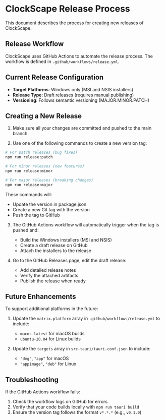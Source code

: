 # ClockScape Release Process

This document describes the process for creating new releases of ClockScape.

## Release Workflow

ClockScape uses GitHub Actions to automate the release process. The workflow is defined in `.github/workflows/release.yml`.

## Current Release Configuration

- **Target Platforms**: Windows only (MSI and NSIS installers)
- **Release Type**: Draft releases (requires manual publishing)
- **Versioning**: Follows semantic versioning (MAJOR.MINOR.PATCH)

## Creating a New Release

1. Make sure all your changes are committed and pushed to the main branch.

2. Use one of the following commands to create a new version tag:

```bash
# For patch releases (bug fixes)
npm run release:patch

# For minor releases (new features)
npm run release:minor

# For major releases (breaking changes)
npm run release:major
```

These commands will:

- Update the version in package.json
- Create a new Git tag with the version
- Push the tag to GitHub

3. The GitHub Actions workflow will automatically trigger when the tag is pushed and:

   - Build the Windows installers (MSI and NSIS)
   - Create a draft release on GitHub
   - Attach the installers to the release

4. Go to the GitHub Releases page, edit the draft release:
   - Add detailed release notes
   - Verify the attached artifacts
   - Publish the release when ready

## Future Enhancements

To support additional platforms in the future:

1. Update the `matrix.platform` array in `.github/workflows/release.yml` to include:

   - `macos-latest` for macOS builds
   - `ubuntu-20.04` for Linux builds

2. Update the `targets` array in `src-tauri/tauri.conf.json` to include:
   - `"dmg"`, `"app"` for macOS
   - `"appimage"`, `"deb"` for Linux

## Troubleshooting

If the GitHub Actions workflow fails:

1. Check the workflow logs on GitHub for errors
2. Verify that your code builds locally with `npm run tauri build`
3. Ensure the version tag follows the format `v*.*.*` (e.g., `v0.1.0`)
